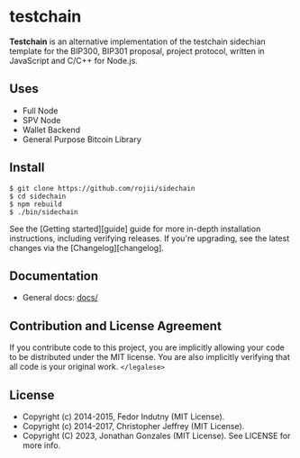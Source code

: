 # testchain

**Testchain** is an alternative implementation of the testchain sidechian template for the  BIP300, BIP301 proposal, project protocol, written in
JavaScript and C/C++ for Node.js.


## Uses

- Full Node
- SPV Node
- Wallet Backend
- General Purpose Bitcoin Library

## Install

```
$ git clone https://github.com/rojii/sidechain
$ cd sidechain
$ npm rebuild
$ ./bin/sidechain
```

See the [Getting started][guide] guide for more in-depth installation
instructions, including verifying releases. If you're upgrading, see the
latest changes via the [Changelog][changelog].

## Documentation

- General docs: [docs/](docs/README.md)

## Contribution and License Agreement

If you contribute code to this project, you are implicitly allowing your code
to be distributed under the MIT license. You are also implicitly verifying that
all code is your original work. `</legalese>`

## License

- Copyright (c) 2014-2015, Fedor Indutny (MIT License).
- Copyright (c) 2014-2017, Christopher Jeffrey (MIT License).
- Copyright (C) 2023, Jonathan Gonzales (MIT License).
See LICENSE for more info.


